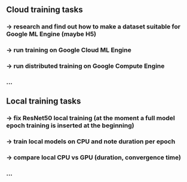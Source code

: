 ## Cloud training tasks

### -> research and find out how to make a dataset suitable for Google ML Engine (maybe H5)
### -> run training on Google Cloud ML Engine
### -> run distributed training on Google Compute Engine
### ...

## Local training tasks

### -> fix ResNet50 local training (at the moment a full model epoch training is inserted at the beginning)
### -> train local models on CPU and note duration per epoch
### -> compare local CPU vs GPU (duration, convergence time)
### ...